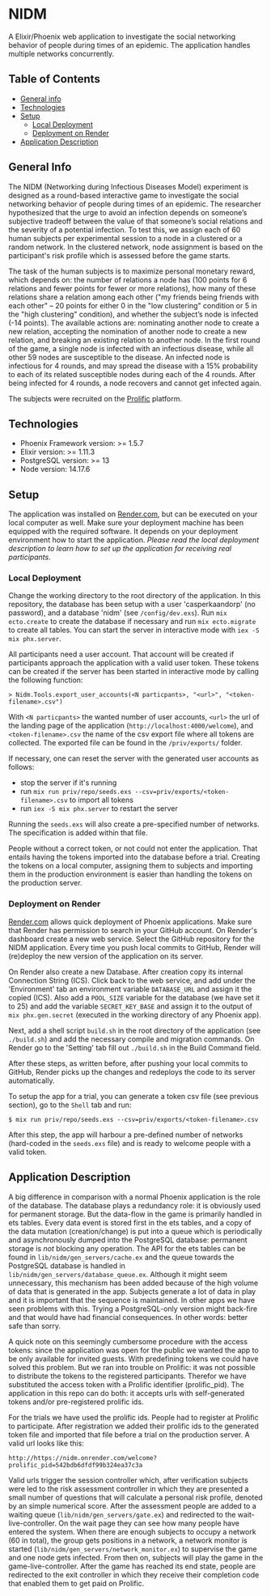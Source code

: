 # NIDM

A Elixir/Phoenix web application to investigate the social networking behavior of people during times of an epidemic. The application handles multiple networks concurrently.

## Table of Contents
* [General info](#general-info)
* [Technologies](#technologies)
* [Setup](#setup)
    * [Local Deployment](#local-deployment)
    * [Deployment on Render](#deployment-on-render)
* [Application Description](#application-description)

## General Info

The NIDM (Networking during Infectious Diseases Model) experiment is designed as a round-based interactive game to investigate the social networking behavior of people during times of an epidemic. The researcher hypothesized that the urge to avoid an infection depends on someone’s subjective tradeoff between the value of that someone’s social relations and the severity of a potential infection. To test this, we assign each of 60 human subjects per experimental session to a node in a clustered or a random network. In the clustered network, node assignment is based on the participant's risk profile which is assessed before the game starts.

The task of the human subjects is to maximize personal monetary reward, which depends on: the number of relations a node has (100 points for 6 relations and fewer points for fewer or more relations), how many of these relations share a relation among each other ("my friends being friends with each other" – 20 points for either 0 in the "low clustering" condition or 5 in the "high clustering" condition), and whether the subject’s node is infected (-14 points). The available actions are: nominating another node to create a new relation, accepting the nomination of another node to create a new relation, and breaking an existing relation to another node. In the first round of the game, a single node is infected with an infectious disease, while all other 59 nodes are susceptible to the disease. An infected node is infectious for 4 rounds, and may spread the disease with a 15% probability to each of its related susceptible nodes during each of the 4 rounds. After being infected for 4 rounds, a node recovers and cannot get infected again.

The subjects were recruited on the [Prolific](https://www.prolific.co/) platform.

## Technologies

* Phoenix Framework version: >= 1.5.7
* Elixir version: >= 1.11.3
* PostgreSQL version: >= 13
* Node version: 14.17.6

## Setup

The application was installed on [Render.com](https://render.com/), but can be executed on your local computer as well. Make sure your deployment machine has been equipped with the required software. It depends on your deployment environment how to start the application. *Please read the local deployment description to learn how to set up the application for receiving real participants*.

### Local Deployment

Change the working directory to the root directory of the application. In this repository, the database has been setup with a user 'casperkaandorp' (no password), and a database 'nidm' (see `/config/dev.exs`). Run `mix ecto.create` to create the database if necessary and run `mix ecto.migrate` to create all tables. You can start the server in interactive mode with `iex -S mix phx.server`.

All participants need a user account. That account will be created if participants approach the application with a valid user token. These tokens can be created if the server has been started in interactive mode by calling the following function:
```
> Nidm.Tools.export_user_accounts(<N particpants>, "<url>", "<token-filename>.csv")
```
With `<N particpants>` the wanted number of user accounts, `<url>` the url of the landing page of the application (`http://localhost:4000/welcome`), and `<token-filename>.csv` the name of the csv export file where all tokens are collected. The exported file can be found in the `/priv/exports/` folder.

If necessary, one can reset the server with the generated user accounts as follows:
* stop the server if it's running
* run `mix run priv/repo/seeds.exs --csv=priv/exports/<token-filename>.csv` to import all tokens
* run `iex -S mix phx.server` to restart the server

Running the `seeds.exs` will also create a pre-specified number of networks. The specification is added within that file.

People without a correct token, or not  could not enter the application. That entails having the tokens imported into the database before a trial. Creating the tokens on a local computer, assigning them to subjects and importing them in the production environment is easier than handling the tokens on the production server.

### Deployment on Render

[Render.com](https://render.com/) allows quick deployment of Phoenix applications. Make sure that Render has permission to search in your GitHub account. On Render's dashboard create a new web service. Select the GitHub repository for the NIDM application. Every time you push local commits to GitHub, Render will (re)deploy the new version of the application on its server.

On Render also create a new Database. After creation copy its internal Connection String (ICS). Click back to the web service, and add under the 'Environment' tab an environment variable `DATABASE_URL` and assign it the copied (ICS). Also add a `POOL_SIZE` variable for the database (we have set it to 25) and add the variable `SECRET_KEY_BASE` and assign it to the output of `mix phx.gen.secret` (executed in the working directory of any Phoenix app).

Next, add a shell script `build.sh` in the root directory of the application (see `./build.sh`) and add the necessary compile and migration commands. On Render go to the 'Setting' tab fill out `./build.sh` in the Build Command field.

After these steps, as written before, after pushing your local commits to GitHub, Render picks up the changes and redeploys the code to its server automatically.

To setup the app for a trial, you can generate a token csv file (see previous section), go to the `Shell` tab and run:
```
$ mix run priv/repo/seeds.exs --csv=priv/exports/<token-filename>.csv
```
After this step, the app will harbour a pre-defined number of networks (hard-coded in the `seeds.exs` file) and is ready to welcome people with a valid token.

## Application Description

A big difference in comparison with a normal Phoenix application is the role of the database. The database plays a redundancy role: it is obviously used for permanent storage. But the data-flow in the game is primarily handled in ets tables. Every data event is stored first in the ets tables, and a copy of the data mutation (creation/change) is put into a queue which is periodically and asynchronously  dumped into the PostgreSQL database: permanent storage is _not_ blocking any operation. The API for the ets tables can be found in `lib/nidm/gen_servers/cache.ex` and the queue towards the PostgreSQL database is handled in `lib/nidm/gen_servers/database_queue.ex`. Although it might seem unnecessary, this mechanism has been added because of the high volume of data that is generated in the app. Subjects generate a lot of data in play and it is important that the sequence is maintained. In other apps we have seen problems with this. Trying a PostgreSQL-only version might back-fire and that would have had financial consequences. In other words: better safe than sorry.

A quick note on this seemingly cumbersome procedure with the access tokens: since the application was open for the public we wanted the app to be only available for invited guests. With predefining tokens we could have solved this problem. But we ran into trouble on Prolific: it was not possible to distribute the tokens to the registered participants. Therefor we have substituted the access token with a Prolific identifier (prolific_pid). The application in this repo can do both: it accepts urls with self-generated tokens and/or pre-registered prolific ids. 

For the trials we have used the prolific ids. People had to register at Prolific to participate. After registration we added their prolific ids to the generated token file and imported that file before a trial on the production server. A valid url looks like this:
```
http://https://nidm.onrender.com/welcome?prolific_pid=542bdb6dfdf99b324ea37c3a
```
Valid urls trigger the session controller which, after verification subjects were led to the risk assessment controller in which they are presented a small number of questions that will calculate a personal risk profile, denoted by an simple numerical score. After the assessment people are added to a waiting queue (`lib/nidm/gen_servers/gate.ex`) and redirected to the wait-live-controller. On the wait page they can see how many people have entered the system. When there are enough subjects to occupy a network (60 in total), the group gets positions in a network, a network monitor is started (`lib/nidm/gen_servers/network_monitor.ex`) to supervise the game and one node gets infected. From then on, subjects will play the game in the game-live-controller. After the game has reached its end state, people are redirected to the exit controller in which they receive their completion code that enabled them to get paid on Prolific. 


